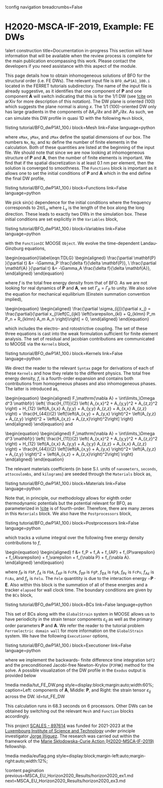 !config navigation breadcrumbs=False

# H2020-MSCA-IF-2019, Example: FE DWs

!alert construction title=Documentation in-progress
This section will have information that will be available when the review process is complete for the main publication encompassing this work. Please contact the developers if you need assistance with this aspect of the module.

This page details how to obtain inhomogeneous solutions of BFO for the structural order (i.e. FE DWs). The relevant input file is `BFO_dwP1A1_100.i` located in the FERRET tutorials subdirectory. The name of the input file is already suggestive, as it identifies that one component of $\mathbf{P}$ and one component $\mathbf{A}$ will switch indicating that this is for the 1/1 DW (see [!cite](Mangeri2023) on arXiv for more description of this notation). The DW plane is oriented $(100)$ which suggests the plane normal is along $x$. The 1/1 $(100)$-oriented DW only has large gradients in the components of $\partial A_z / \partial x$ and $\partial P_z / \partial x$. As such, we can simulate this DW profile in quasi 1D with the following `Mesh` block,

!listing tutorial/BFO_dwP1A1_100.i
         block=Mesh
         link=False
         language=python

where `xMax`, `yMax`, and `zMax` define the spatial dimensions of our box. The numbers `Nx`, `Ny`, and `Nz` define the number of finite elements in the calculation. Both of these quantities are listed at the beginning of the input file. We should note that since we are now looking at inhomogeneous structure of $\mathbf{P}$ and $\mathbf{A}$, then the number of finite elements is important. We find that if the spatial discretization is at least $0.1$ nm per element, then the solution is converged to smoothness. The `Functions` block is important as it allows one to set the initial conditions of $\mathbf{P}$ and $\mathbf{A}$ which in the end define the final DW profile,

!listing tutorial/BFO_dwP1A1_100.i
         block=Functions
         link=False
         language=python

 We pick sin(x) dependence for the initial conditions where the frequency corresponds to $2\pi/L_x$ where $L_x$ is the length of the box along the long direction. These leads to exactly two DWs in the simulation box. These initial conditions are set explicitly in the `Variables` block,

 !listing tutorial/BFO_dwP1A1_100.i
          block=Variables
          link=False
          language=python

with the `FunctionIC` MOOSE `Object`. We evolve the time-dependent Landau-Ginzburg equations,

\begin{equation}\label{eqn:TDLG}
  \begin{aligned}
    \frac{\partial \mathbf{P} }{\partial t} &= -\Gamma_P \frac{\delta f}{\delta \mathbf{P}}, \\
    \frac{\partial \mathbf{A} }{\partial t} &= -\Gamma_A \frac{\delta f}{\delta \mathbf{A}},
  \end{aligned}
\end{equation}

where $f$ is the total free energy density from that of BFO. As we are not looking for real dynamics of $\mathbf{P}$ and $\mathbf{A}$, we set $\Gamma_A = \Gamma_P$ to unity. We also solve the equation for mechanical equilibrium (Einstein summation convention implied),

\begin{equation}
  \begin{aligned}
    \frac{\partial \sigma_{ij}}{\partial x_j} = \frac{\partial}{\partial x_j}\left[C_{ijkl} \left(\varepsilon_{kl} + Q_{klmn} P_m P_n + R_{klmn} A_m A_n \right)\right] = 0,
  \end{aligned}
\end{equation}

which includes the electro- and rotostrictive coupling. The set of these three equations is cast into the weak formulation sufficient for finite element analysis. The set of residual and jacobian contributions are communicated to MOOSE via the `Kernels` block,

!listing tutorial/BFO_dwP1A1_100.i
         block=Kernels
         link=False
         language=python

We direct the reader to the relevant `Syntax` page for derivations of each of these `Kernels` and how they relate to the different physics. The total free energy density, $f$, is a fourth-order expansion and contains both contributions from homogeneous phases and also inhomogeneous phases. The latter is introduced as,

\begin{equation}
  \begin{aligned}
  F_\mathrm{\nabla A} = \int\limits_\Omega d^3 \mathbf{r} \left\{ \frac{H_{11}}{2}   \left( A_{x,x}^2 + A_{y,y}^2 + A_{z,z}^2 \right) +  H_{12}  \left(A_{x,x} A_{y,y} + A_{y,y} A_{z,z} + A_{x,x} A_{z,z} \right) + \frac{H_{44}}{2} \left[\left(A_{x,y} + A_{y,x} \right)^2+ \left(A_{y,z} + A_{z,y} \right)^2 + \left(A_{x,z} + A_{z,x}\right)^2\right] \right\}
  \end{aligned}
\end{equation}
and

\begin{equation}
  \begin{aligned}
  F_\mathrm{\nabla A} = \int\limits_\Omega d^3 \mathbf{r} \left\{ \frac{H_{11}}{2}   \left( A_{x,x}^2 + A_{y,y}^2 + A_{z,z}^2 \right) +  H_{12}  \left(A_{x,x} A_{y,y} + A_{y,y} A_{z,z} + A_{x,x} A_{z,z} \right) + \frac{H_{44}}{2} \left[\left(A_{x,y} + A_{y,x} \right)^2+ \left(A_{y,z} + A_{z,y} \right)^2 + \left(A_{x,z} + A_{z,x}\right)^2\right] \right\}
  \end{aligned}
\end{equation}

The relevant materials coefficients (in base S.I. units of `nanometers`, `seconds`, `attocoulombs`, and `kilograms`) are seeded through the `Materials` block as,

!listing tutorial/BFO_dwP1A1_100.i
         block=Materials
         link=False
         language=python

Note that, in principle, our methodology allows for eighth order thermodynamic potentials but the potential relevant for BFO, as parameterized in [!cite](Fedorova2022) is of fourth-order. Therefore, there are many zeroes in this `Materials` block. We also have the `Postprocessors` block,

!listing tutorial/BFO_dwP1A1_100.i
         block=Postprocessors
         link=False
         language=python

which tracks a volume integral over the following free energy density contributions to $f$,

\begin{equation}
  \begin{aligned}
  f &= f_P + f_A + f_{AP} + f_{P\varepsilon} + f_{A\varepsilon} + f_\varepsilon + f_{\nabla P} + f_{\nabla A}.
  \end{aligned}
\end{equation}

where $f_P$ is `FbP`, $f_A$ is `FbA`, $f_{AP}$ is `FcPA`, $f_{\nabla P}$ is `FgP`, $f_{\nabla A}$ is `FgA`, $f_{P\varepsilon}$ is `FcPu`, $f_{A\varepsilon}$ is `FcAu`, and $f_\varepsilon$ is `Felu`. The `Fele` quantitity is due to the interaction energy $-\mathbf{P}\cdot\mathbf{E}$. Also within this block is the summation of all of these energies and a tracker `elapsed` for wall clock time. The boundary conditions are given by the `BCs` block,

!listing tutorial/BFO_dwP1A1_100.i
         block=BCs
         link=False
         language=python

This set of BCs along with the `GlobalStrain` system in MOOSE allows us to have periodicity in the strain tensor components $\varepsilon_{ij}$ as well as the primary order parameters $\mathbf{P}$ and $\mathbf{A}$. We refer the reader to the tutorial problem `Ferroelectric domain wall` for more information on the `GlobalStrain` system. We have the following `Executioner` options,

!listing tutorial/BFO_dwP1A1_100.i
         block=Executioner
         link=False
         language=python

where we implement the backwards- finite difference time integration `bdf2` and the preconditioned Jacobi-free Newton-Krylov (`PJFNK`) method for the solve. A possible visualization of the DW profile in the `Exodus` output is provided below

!media media/tut_FE_DW.png style=display:block;margin:auto;width:60%; caption=Left: components of $\mathbf{A}$, Middle: $\mathbf{P}$, and Right: the strain tensor $\varepsilon_{ij}$ across the DW. id=tut_FE_DW

This calculation runs in 68.3 seconds on 6 processors. Other DWs can be obtained by switching out the relevant `Mesh` and `Function` blocks accordingly.

This project [SCALES - 897614](https://cordis.europa.eu/project/id/897614) was funded for 2021-2023 at the [Luxembourg Institute of Science and Technology](https://www.list.lu/) under principle investigator [Jorge Íñiguez](https://sites.google.com/site/jorgeiniguezresearch/). The research was carried out within the framework of the [Marie Skłodowska-Curie Action (H2020-MSCA-IF-2019)](https://ec.europa.eu/info/funding-tenders/opportunities/portal/screen/opportunities/topic-details/msca-if-2020) fellowship.

!media media/euflag.png style=display:block;margin-left:auto;margin-right:auto;width:12%;

!content pagination previous=MSCA_EU_Horizon2020_Results/horizon2020_ex1.md next=MSCA_EU_Horizon2020_Results/horizon2020_ex3.md
